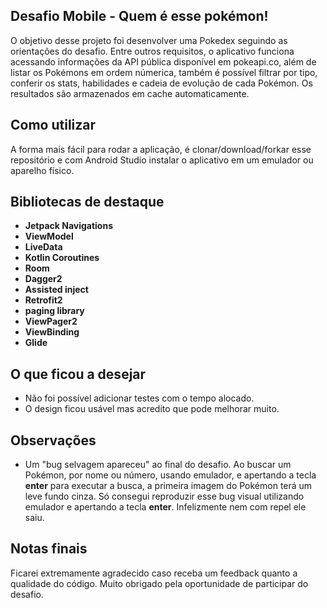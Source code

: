 
## Desafio Mobile - Quem é esse pokémon!

O objetivo desse projeto foi desenvolver uma Pokedex seguindo as orientações do desafio. Entre outros requisitos, o aplicativo funciona acessando informações da API pública disponível em pokeapi.co, além de listar os Pokémons em ordem númerica,
também é possível filtrar por tipo, conferir os stats, habilidades e cadeia de evolução de cada Pokémon. Os resultados são armazenados em cache automaticamente.

## Como utilizar

A forma mais fácil para rodar a aplicação, é clonar/download/forkar esse repositório e com Android Studio instalar o aplicativo em um emulador ou aparelho físico.

## Bibliotecas de destaque

-   **Jetpack Navigations**
-   **ViewModel**
-   **LiveData**
-   **Kotlin Coroutines**
-   **Room**
-   **Dagger2**
-   **Assisted inject**
-   **Retrofit2**
-   **paging library**
-   **ViewPager2**
-   **ViewBinding**
-   **Glide**



## O que ficou a desejar

-   Não foi possível adicionar testes com o tempo alocado.
-   O design ficou usável mas acredito que pode melhorar muito.


## Observações

- Um "bug selvagem apareceu" ao final do desafio. Ao buscar um Pokémon, por nome ou número, usando emulador, e apertando a tecla **enter** para executar a busca,
a primeira imagem do Pokémon terá um leve fundo cinza. Só consegui reproduzir esse bug visual utilizando emulador e apertando a tecla **enter**. Infelizmente nem com repel ele saiu.

## Notas finais

Ficarei extremamente agradecido caso receba um feedback quanto a qualidade do código.
Muito obrigado pela oportunidade de participar do desafio.


